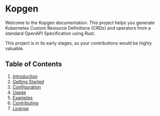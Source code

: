 # Kopgen

Welcome to the Kopgen documentation. This project helps you generate Kubernetes Custom Resource Definitions (CRDs) and operators from a standard OpenAPI Specification using Rust.

This project is in its early stages, so your contributions would be highly valuable.

## Table of Contents

1. [Introduction](introduction.md)
2. [Getting Started](getting_started.md)
3. [Configuration](configuration.md)
4. [Usage](usage.md)
5. [Examples](examples.md)
6. [Contributing](contributing.md)
7. [License](license.md)
